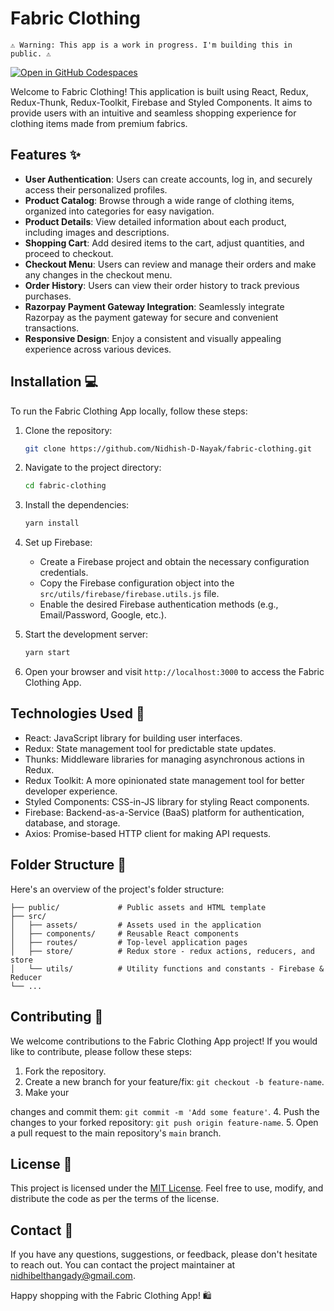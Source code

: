 # Fabric Clothing

`⚠️ Warning: This app is a work in progress. I'm building this in public. ⚠️`

[![Open in GitHub Codespaces](https://github.com/codespaces/badge.svg)](https://codespaces.new/Nidhish-D-Nayak/fabric-clothing/tree/main)

Welcome to Fabric Clothing! This application is built using React, Redux, Redux-Thunk, Redux-Toolkit, Firebase and Styled Components. It aims to provide users with an intuitive and seamless shopping experience for clothing items made from premium fabrics.

## Features ✨

- **User Authentication**: Users can create accounts, log in, and securely access their personalized profiles.
- **Product Catalog**: Browse through a wide range of clothing items, organized into categories for easy navigation.
- **Product Details**: View detailed information about each product, including images and descriptions.
- **Shopping Cart**: Add desired items to the cart, adjust quantities, and proceed to checkout.
- **Checkout Menu**: Users can review and manage their orders and make any changes in the checkout menu.
- **Order History**: Users can view their order history to track previous purchases.
- **Razorpay Payment Gateway Integration**: Seamlessly integrate Razorpay as the payment gateway for secure and convenient transactions.
- **Responsive Design**: Enjoy a consistent and visually appealing experience across various devices.

## Installation 💻

To run the Fabric Clothing App locally, follow these steps:

1. Clone the repository:

   ```bash
   git clone https://github.com/Nidhish-D-Nayak/fabric-clothing.git
   ```

2. Navigate to the project directory:

   ```bash
   cd fabric-clothing
   ```

3. Install the dependencies:

   ```bash
   yarn install
   ```

4. Set up Firebase:

   - Create a Firebase project and obtain the necessary configuration credentials.
   - Copy the Firebase configuration object into the `src/utils/firebase/firebase.utils.js` file.
   - Enable the desired Firebase authentication methods (e.g., Email/Password, Google, etc.).

5. Start the development server:

   ```bash
   yarn start
   ```

6. Open your browser and visit `http://localhost:3000` to access the Fabric Clothing App.

## Technologies Used 🔧

- React: JavaScript library for building user interfaces.
- Redux: State management tool for predictable state updates.
- Thunks: Middleware libraries for managing asynchronous actions in Redux.
- Redux Toolkit: A more opinionated state management tool for better developer experience.
- Styled Components: CSS-in-JS library for styling React components.
- Firebase: Backend-as-a-Service (BaaS) platform for authentication, database, and storage.
- Axios: Promise-based HTTP client for making API requests.

## Folder Structure 📂

Here's an overview of the project's folder structure:

```
├── public/             # Public assets and HTML template
├── src/
│   ├── assets/         # Assets used in the application
│   ├── components/     # Reusable React components
│   ├── routes/         # Top-level application pages
│   ├── store/          # Redux store - redux actions, reducers, and store
│   └── utils/          # Utility functions and constants - Firebase & Reducer
└── ...
```

## Contributing 🤝

We welcome contributions to the Fabric Clothing App project! If you would like to contribute, please follow these steps:

1. Fork the repository.
2. Create a new branch for your feature/fix: `git checkout -b feature-name`.
3. Make your

changes and commit them: `git commit -m 'Add some feature'`. 4. Push the changes to your forked repository: `git push origin feature-name`. 5. Open a pull request to the main repository's `main` branch.

## License 📝

This project is licensed under the [MIT License](LICENSE). Feel free to use, modify, and distribute the code as per the terms of the license.

## Contact 💬

If you have any questions, suggestions, or feedback, please don't hesitate to reach out. You can contact the project maintainer at [nidhibelthangady@gmail.com](mailto:nidhibelthangady@gmail.com).

Happy shopping with the Fabric Clothing App! 🛍️
